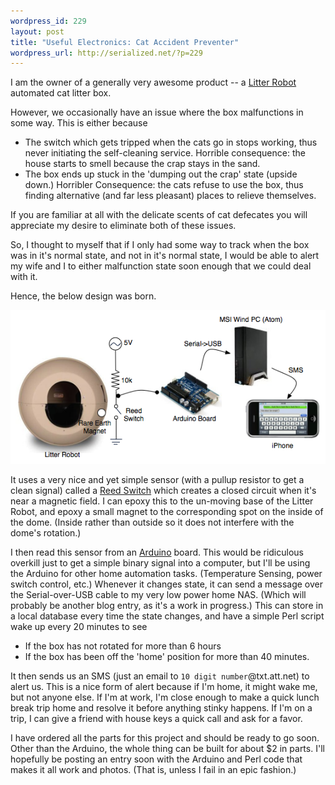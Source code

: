 ```yaml
--- 
wordpress_id: 229
layout: post
title: "Useful Electronics: Cat Accident Preventer"
wordpress_url: http://serialized.net/?p=229
---
```

I am the owner of a generally very awesome product -- a [Litter Robot](http://litter-robot.com) automated cat litter box.

However, we occasionally have an issue where the box malfunctions in some way. This is either because
<ul>
<li>The switch which gets tripped when the cats go in stops working, thus never initiating the self-cleaning service. Horrible consequence: the house starts to smell because the crap stays in the sand.</li>
<li>The box ends up stuck in the 'dumping out the crap' state (upside down.) Horribler Consequence: the cats refuse to use the box, thus finding alternative (and far less pleasant) places to relieve themselves.</li>
</ul>

If you are familiar at all with the delicate scents of cat defecates you will appreciate my desire to eliminate both of these issues.

So, I thought to myself that if I only had some way to track when the box was in it's normal state, and not in it's normal state, I would be able to alert my wife and I to either malfunction state soon enough that we could deal with it.

Hence, the below design was born.

![Litter Robot Malfunction Detector](/images/litter-robot-malfunction-detector.png)

It uses a very nice and yet simple sensor (with a pullup resistor to get a clean signal) called a [Reed Switch](http://www.sparkfun.com/commerce/product_info.php?products_id=8642) which creates a closed circuit when it's near a magnetic field. I can epoxy this to the un-moving base of the Litter Robot, and epoxy a small magnet to the corresponding spot on the inside of the dome. (Inside rather than outside so it does not interfere with the dome's rotation.)

I then read this sensor from an [Arduino](http://www.sparkfun.com/commerce/product_info.php?products_id=666) board. This would be ridiculous overkill just to get a simple binary signal into a computer, but I'll be using the Arduino for other home automation tasks. (Temperature Sensing, power switch control, etc.) Whenever it changes state, it can send a message over the Serial-over-USB cable to my very low power home NAS. (Which will probably be another blog entry, as it's a work in progress.) This can store in a local database every time the state changes, and have a simple Perl script wake up every 20 minutes to see
<ul>
<li>If the box has not rotated for more than 6 hours</li>
<li>If the box has been off the 'home' position for more than 40 minutes.</li>
</ul>

It then sends us an SMS (just an email to `10 digit number`@txt.att.net) to alert us. This is a nice form of alert because if I'm home, it might wake me, but not anyone else. If I'm at work, I'm close enough to make a quick lunch break trip home and resolve it before anything stinky happens. If I'm on a trip, I can give a friend with house keys a quick call and ask for a favor.

I have ordered all the parts for this project and should be ready to go soon. Other than the Arduino, the whole thing can be built for about $2 in parts. I'll hopefully be posting an entry soon with the Arduino and Perl code that makes it all work and photos. (That is, unless I fail in an epic fashion.)
